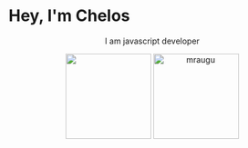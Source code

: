  <h1>Hey, I'm Chelos</h1>
  <p align="center">I am javascript developer</p>
 <p align="center">
   <img height="150px" src="https://github-readme-stats.vercel.app/api?username=chanios&show_icons=true&count_private=true&theme=tokyonight" />&nbsp;<img height="150px" src="https://github-readme-stats.vercel.app/api/top-langs/?username=chanios&layout=compact&count_private=true&theme=tokyonight" alt="mraugu" />
</p>
